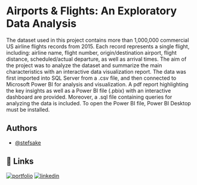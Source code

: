
# Airports & Flights: An Exploratory Data Analysis
The dataset used in this project contains more than 1,000,000 commercial US airline flights records from 2015.
Each record represents a single flight, including:
airline name,
flight number,
origin/destination airport, 
flight distance,
scheduled/actual departure, as well as 
arrival times. 
The aim of the project was to analyze the dataset and summarize the main characteristics with an interactive data visualization report. The data was first imported into SQL Server from a .csv file, and then connected to Microsoft Power BI for analysis and visualization. A  pdf report highlighting the key insights as well as a Power BI file (.pbix) with an interactive dashboard are provided. Moreover, a .sql file containing queries for analyzing the data is included.
To open the Power BI file, Power BI Desktop must be installed.

## Authors

- [@stefsake](https://www.github.com/stefsake)


## 🔗 Links
[![portfolio](https://img.shields.io/badge/my_portfolio-000?style=for-the-badge&logo=ko-fi&logoColor=white)](https://stefsake.github.io/Portfolio_Website/)
[![linkedin](https://img.shields.io/badge/linkedin-0A66C2?style=for-the-badge&logo=linkedin&logoColor=white)](https://www.linkedin.com/in/stefanos-sakellariou)
